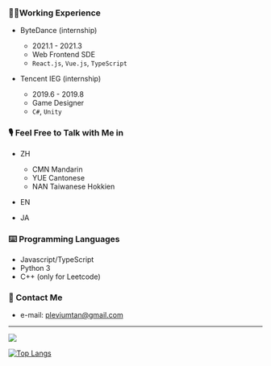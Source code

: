 ### 👨‍🌾Working Experience
* ByteDance (internship)
  * 2021.1 - 2021.3
  * Web Frontend SDE
  * `React.js`, `Vue.js`, `TypeScript`

* Tencent IEG (internship)
  * 2019.6 - 2019.8
  * Game Designer
  * `C#`, `Unity`

### 🎙 Feel Free to Talk with Me in
* ZH
  * CMN Mandarin
  * YUE Cantonese
  * NAN Taiwanese Hokkien

* EN
* JA

### ⌨️ Programming Languages
* Javascript/TypeScript
* Python 3  
* C++ (only for Leetcode)  

### 📧 Contact Me
* e-mail: pleviumtan@gmail.com

------------------------------

[![](https://github-readme-stats.vercel.app/api?bg_color=151515&text_color=9f9f9f&icon_color=79ff97&title_color=fff&username=pleviumtan&show_icons=true&count_private=true)](https://github-readme-stats.vercel.app/api?bg_color=151515&text_color=9f9f9f&icon_color=79ff97&title_color=fff&username=pleviumtan&show_icons=true&count_private=true)  

[![Top Langs](https://github-readme-stats.vercel.app/api/top-langs/?username=pleviumtan&layout=compact&hide=html,css)](https://github-readme-stats.vercel.app/api/top-langs/?username=pleviumtan&layout=compact&hide=html,css)

